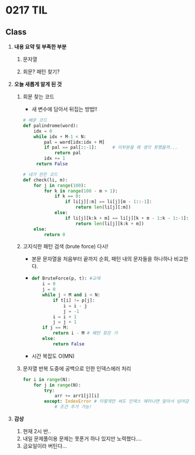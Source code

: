 # 0217 TIL

## Class

 1. **내용 요약 및 부족한 부분**

    1. 문자열

    1. 회문? 패턴 찾기?

       

 2. **오늘 새롭게 알게 된 것**

    1. 회문 찾는 코드

       * 새 변수에 담아서 뒤집는 방법!!

       ```python
       # 배운 코드
       def palindrome(word):
           idx = 0
           while idx + M-1 < N:
               pal = word[idx:idx + M]
               if pal == pal[::-1]:      # 이부분을 왜 생각 못했을까...
                   return pal
               idx += 1
            return False 
       
       # 내가 만든 코드
       def check(li, m):
           for j in range(100):  
               for k in range(100 - m + 1):  
                   if k == 0:
                       if li[j][:m] == li[j][m - 1::-1]:
                           return len(li[j][:m])
                   else: 
                       if li[j][k:k + m] == li[j][k + m - 1:k - 1:-1]:
                           return len(li[j][k:k + m])
           else:
               return 0 
       ```

       

    2. 고지식한 패턴 검색 (brute force) 다시!

         * 본문 문자열을 처음부터 끝까지 순회, 패턴 내의 문자들을 하나하나 비교한다.

         * ```python
           def BruteForce(p, t): #교재
               i = 0
               j = 0
               while j < M and i < N:
                   if t[i] != p[j]:
                       i = i - j
                       j = -1
                   i = i + 1
                   j = j + 1
               if j == M:
                   return i - M # 패턴 찾은 거
               else:
                   return False
           ```

         * 시간 복잡도 O(MN)

           

    3. 문자열 반복 도중에 공백으로 인한 인덱스에러 처리

         ```python
         for i in range(N):
             for j in range(N):
                 try:
                     arr += arr1[j][i]
                 except: IndexError # 이렇게만 써도 인덱스 에러나면 알아서 넘어감
                     # 조건 추가 가능!
         ```

 3. **감상**

     1. 현재 2시 반..
     1. 내일 문제풀이용 문제는 못푼거 하나 있지만 노력했다....
     1. 금요일이라 버틴다...

